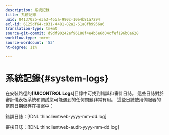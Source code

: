 ```yaml
---
description: 系統記錄
title: 系統記錄
uuid: 8413702b-e3a3-465a-990c-10e4b81a7294
exl-id: 6125df64-c831-4481-82a2-61a8fb9956a6
translation-type: tm+mt
source-git-commit: d9df90242ef96188f4e4b5e6d04cfef196b0a628
workflow-type: tm+mt
source-wordcount: '53'
ht-degree: 11%

---
```


# 系統記錄{#system-logs}

在安裝路徑的&#x200B;**[!UICONTROL Logs]**&#x200B;目錄中可找到錯誤和審計日誌。 這些日誌對於審計儀表板系統和調試您可能遇到的任何問題非常有用。 這些日誌使用伺服器的當前日期儲存在檔案中：

錯誤日誌：[!DNL thinclientweb-yyyy-mm-dd.log]

審核日誌：[!DNL thinclientweb-audit-yyyy-mm-dd.log]
